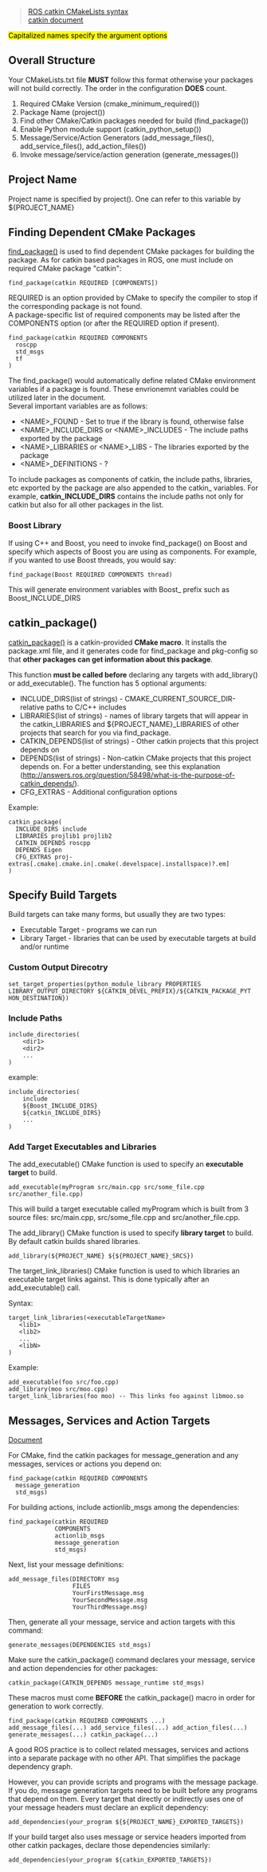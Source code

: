 >[ROS catkin CMakeLists syntax](../Uncategorized/catkin_CMakeLists.txt%20-%20ROS%20Wiki.pdf)  
>[catkin document](http://docs.ros.org/kinetic/api/catkin/html/index.html)


<mark>Capitalized names specify the argument options </mark>
## Overall Structure
Your CMakeLists.txt file **MUST** follow this format otherwise your packages will not build correctly. The order in the configuration **DOES** count. 
1. Required CMake Version (cmake_minimum_required()) 
2. Package Name (project()) 
3. Find other CMake/Catkin packages needed for build (find_package()) 
4. Enable Python module support (catkin_python_setup()) 
5. Message/Service/Action Generators (add_message_files(), add_service_files(), add_action_files())
6. Invoke message/service/action generation (generate_messages())

## Project Name
Project name is specified by project(). One can refer to this variable by ${PROJECT_NAME}

## Finding Dependent CMake Packages
[find_package()](https://cmake.org/cmake/help/latest/command/find_package.html) is used to find dependent CMake packages for building the package.
As for catkin based packages in ROS, one must include on required CMake package "catkin":

```
find_package(catkin REQUIRED [COMPONENTS])
```
REQUIRED is an option provided by CMake to specify the compiler to stop if the corresponding package is not found.  
A package-specific list of required components may be listed after the COMPONENTS option (or after the REQUIRED option if present). 

```
find_package(catkin REQUIRED COMPONENTS
  roscpp
  std_msgs
  tf
)
```

The find_package() would automatically define related CMake environment variables if a package is found. These envrionemnt variables could be utilized later in the document.   
Several important variables are as follows:
- \<NAME\>_FOUND - Set to true if the library is found, otherwise false
- \<NAME\>_INCLUDE_DIRS or \<NAME\>_INCLUDES - The include paths exported by the package 
- \<NAME\>_LIBRARIES or \<NAME\>_LIBS - The libraries exported by the package 
- \<NAME\>_DEFINITIONS - ?

To include packages as components of catkin, the include paths, libraries, etc exported by the package are also appended to the catkin_ variables. For example, **catkin_INCLUDE_DIRS** contains the include paths not only for catkin but also for all other packages in the list.

### Boost Library
If using C++ and Boost, you need to invoke find_package() on Boost and specify which aspects of Boost you are using as components. For example, if you wanted to use Boost threads, you would say:
```
find_package(Boost REQUIRED COMPONENTS thread)
```
This will generate environment variables with Boost_ prefix such as Boost_INCLUDE_DIRS


## catkin_package()
[catkin_package()](https://docs.ros.org/groovy/api/catkin/html/dev_guide/generated_cmake_api.html#catkin-package) is a catkin-provided **CMake macro**. It installs the package.xml file, and it generates code for find_package and pkg-config so that **other packages can get information about this package**.

This function **must be called before** declaring any targets with add_library() or add_executable(). The function has 5 optional arguments:
- INCLUDE_DIRS(list of strings) - CMAKE_CURRENT_SOURCE_DIR-relative paths to C/C++ includes
- LIBRARIES(list of strings) - names of library targets that will appear in the catkin_LIBRARIES and ${PROJECT_NAME}_LIBRARIES of other projects that search for you via find_package.
- CATKIN_DEPENDS(list of strings) - Other catkin projects that this project depends on 
- DEPENDS(list of strings) - Non-catkin CMake projects that this project depends on. For a better understanding, see this explanation (http://answers.ros.org/question/58498/what-is-the-purpose-of-catkin_depends/). 
- CFG_EXTRAS - Additional configuration options

Example:
```
catkin_package(
  INCLUDE_DIRS include
  LIBRARIES projlib1 projlib2
  CATKIN_DEPENDS roscpp
  DEPENDS Eigen
  CFG_EXTRAS proj-extras[.cmake|.cmake.in|.cmake(.develspace|.installspace)?.em]
)
```

## Specify Build Targets
Build targets can take many forms, but usually they are two types: 
- Executable Target - programs we can run 
- Library Target - libraries that can be used by executable targets at build and/or runtime

### Custom Output Direcotry
```
set_target_properties(python_module_library PROPERTIES LIBRARY_OUTPUT_DIRECTORY ${CATKIN_DEVEL_PREFIX}/${CATKIN_PACKAGE_PYT HON_DESTINATION})
```

### Include Paths
```
include_directories(
    <dir1> 
    <dir2>
    ...
)
```
example:
```
include_directories(
    include 
    ${Boost_INCLUDE_DIRS} 
    ${catkin_INCLUDE_DIRS}
    ...
)
```

### Add Target Executables and Libraries
The add_executable() CMake function is used to specify an **executable target** to build.
```
add_executable(myProgram src/main.cpp src/some_file.cpp src/another_file.cpp)
```
This will build a target executable called myProgram which is built from 3 source files: src/main.cpp, src/some_file.cpp and src/another_file.cpp.

The add_library() CMake function is used to specify **library target** to build. 
By default catkin builds shared libraries. 
```
add_library(${PROJECT_NAME} ${${PROJECT_NAME}_SRCS})
```

The target_link_libraries() CMake function is used to which libraries an executable target links against. This is done typically after an add_executable() call.

Syntax: 
```
target_link_libraries(<executableTargetName>
   <lib1> 
   <lib2> 
   ... 
   <libN>
) 
```
Example:
```
add_executable(foo src/foo.cpp) 
add_library(moo src/moo.cpp) 
target_link_libraries(foo moo) -- This links foo against libmoo.so
```

## Messages, Services and Action Targets
[Document](http://docs.ros.org/kinetic/api/catkin/html/howto/format2/building_msgs.html)

For CMake, find the catkin packages for message_generation and any messages, services or actions you depend on:
```
find_package(catkin REQUIRED COMPONENTS   
  message_generation 
  std_msgs)
```

For building actions, include actionlib_msgs among the dependencies:
```
find_package(catkin REQUIRED
             COMPONENTS
             actionlib_msgs
             message_generation
             std_msgs)
```

Next, list your message definitions:
```
add_message_files(DIRECTORY msg
                  FILES
                  YourFirstMessage.msg
                  YourSecondMessage.msg
                  YourThirdMessage.msg)
```
Then, generate all your message, service and action targets with this command:
```
generate_messages(DEPENDENCIES std_msgs)
```

Make sure the catkin_package() command declares your message, service and action dependencies for other packages:
```
catkin_package(CATKIN_DEPENDS message_runtime std_msgs)
```
These macros must come **BEFORE** the catkin_package() macro in order for generation to work correctly.
```
find_package(catkin REQUIRED COMPONENTS ...) 
add_message_files(...) add_service_files(...) add_action_files(...) generate_messages(...) catkin_package(...)
```
A good ROS practice is to collect related messages, services and actions into a separate package with no other API. That simplifies the package dependency graph.

However, you can provide scripts and programs with the message package. If you do, message generation targets need to be built before any programs that depend on them. Every target that directly or indirectly uses one of your message headers must declare an explicit dependency:
```
add_dependencies(your_program ${${PROJECT_NAME}_EXPORTED_TARGETS})
```
If your build target also uses message or service headers imported from other catkin packages, declare those dependencies similarly:
```
add_dependencies(your_program ${catkin_EXPORTED_TARGETS})
```
